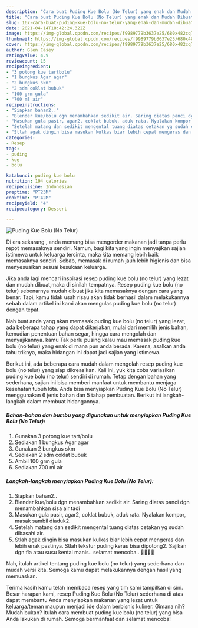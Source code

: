 ```yaml
---
description: "Cara buat Puding Kue Bolu (No Telur) yang enak dan Mudah Dibuat"
title: "Cara buat Puding Kue Bolu (No Telur) yang enak dan Mudah Dibuat"
slug: 167-cara-buat-puding-kue-bolu-no-telur-yang-enak-dan-mudah-dibuat
date: 2021-04-14T18:42:24.322Z
image: https://img-global.cpcdn.com/recipes/f9989779b3637e25/680x482cq70/puding-kue-bolu-no-telur-foto-resep-utama.jpg
thumbnail: https://img-global.cpcdn.com/recipes/f9989779b3637e25/680x482cq70/puding-kue-bolu-no-telur-foto-resep-utama.jpg
cover: https://img-global.cpcdn.com/recipes/f9989779b3637e25/680x482cq70/puding-kue-bolu-no-telur-foto-resep-utama.jpg
author: Glen Casey
ratingvalue: 4.9
reviewcount: 15
recipeingredient:
- "3 potong kue tartbolu"
- "1 bungkus Agar agar"
- "2 bungkus skm"
- "2 sdm coklat bubuk"
- "100 grm gula"
- "700 ml air"
recipeinstructions:
- "Siapkan bahan2.."
- "Blender kue/bolu dgn menambahkan sedikit air. Saring diatas panci dgn menambahkan sisa air tadi"
- "Masukan gula pasir, agar2, coklat bubuk, aduk rata. Nyalakan kompor, masak sambil diaduk2."
- "Setelah matang dan sedikit mengental tuang diatas cetakan yg sudah dibasahi air."
- "Stlah agak dingin bisa masukan kulkas biar lebih cepat mengeras dan lebih enak pastinya. Stlah tekstur puding keras bisa dipotong2. Sajikan dgn fla atau susu kental manis.. selamat mencoba.. 👩‍🍳👩‍🍳"
categories:
- Resep
tags:
- puding
- kue
- bolu

katakunci: puding kue bolu 
nutrition: 194 calories
recipecuisine: Indonesian
preptime: "PT23M"
cooktime: "PT42M"
recipeyield: "4"
recipecategory: Dessert

---
```



![Puding Kue Bolu (No Telur)](https://img-global.cpcdn.com/recipes/f9989779b3637e25/680x482cq70/puding-kue-bolu-no-telur-foto-resep-utama.jpg)

Di era  sekarang , anda memang bisa mengorder makanan jadi tanpa perlu repot memasaknya sendiri. Namun, bagi kita yang ingin menyajikan sajian istimewa untuk keluarga tercinta, maka kita memang lebih baik memasaknya sendiri. Sebab, memasak di rumah jauh lebih higienis dan bisa menyesuaikan sesuai kesukaan keluarga.

Jika anda lagi mencari inspirasi resep puding kue bolu (no telur) yang lezat dan mudah dibuat,maka di sinilah tempatnya. Resep puding kue bolu (no telur)  sebenarnya mudah dibuat jika kita memasaknya dengan cara yang benar. Tapi, kamu tidak usah risau akan tidak berhasil dalam melakukannya 
sebab dalam artikel ini kami akan mengulas puding kue bolu (no telur) dengan tepat.  



Nah buat anda yang akan memasak puding kue bolu (no telur) yang lezat, ada beberapa tahap yang dapat dikerjakan, mulai dari memilih jenis bahan, kemudian penentuan bahan segar, hingga cara mengolah dan menyajikannya. kamu Tak perlu pusing kalau mau memasak puding kue bolu (no telur) yang enak di mana pun anda berada. Karena, asalkan anda  tahu triknya, maka hidangan ini dapat jadi sajian yang istimewa.

Berikut ini, ada beberapa cara mudah dalam mengolah resep puding kue bolu (no telur) yang siap dikreasikan. Kali ini, yuk kita coba variasikan puding kue bolu (no telur) sendiri di rumah. Tetap dengan bahan yang sederhana, sajian ini bisa memberi manfaat untuk membantu menjaga kesehatan tubuh kita. Anda bisa menyiapkan Puding Kue Bolu (No Telur) menggunakan 6 jenis bahan dan 5 tahap pembuatan. Berikut ini langkah-langkah dalam membuat hidangannya.

<!--inarticleads1-->

##### Bahan-bahan dan bumbu yang digunakan untuk menyiapkan Puding Kue Bolu (No Telur):

1. Gunakan 3 potong kue tart/bolu
1. Sediakan 1 bungkus Agar agar
1. Gunakan 2 bungkus skm
1. Sediakan 2 sdm coklat bubuk
1. Ambil 100 grm gula
1. Sediakan 700 ml air




<!--inarticleads2-->

##### Langkah-langkah menyiapkan Puding Kue Bolu (No Telur):

1. Siapkan bahan2..
1. Blender kue/bolu dgn menambahkan sedikit air. Saring diatas panci dgn menambahkan sisa air tadi
1. Masukan gula pasir, agar2, coklat bubuk, aduk rata. Nyalakan kompor, masak sambil diaduk2.
1. Setelah matang dan sedikit mengental tuang diatas cetakan yg sudah dibasahi air.
1. Stlah agak dingin bisa masukan kulkas biar lebih cepat mengeras dan lebih enak pastinya. Stlah tekstur puding keras bisa dipotong2. Sajikan dgn fla atau susu kental manis.. selamat mencoba.. 👩‍🍳👩‍🍳




Nah, itulah artikel tentang  puding kue bolu (no telur)  yang sederhana dan mudah versi kita. Semoga kamu dapat melakukannya dengan hasil yang memuaskan. 

Terima kasih kamu telah membaca resep yang tim kami tampilkan di sini. Besar harapan kami, resep  Puding Kue Bolu (No Telur) sederhana di atas dapat membantu Anda menyiapkan makanan yang lezat untuk keluarga/teman maupun menjadi ide dalam berbisnis kuliner. Gimana nih? Mudah bukan? Itulah cara membuat puding kue bolu (no telur) yang bisa Anda lakukan di rumah. Semoga bermanfaat dan selamat mencoba!

